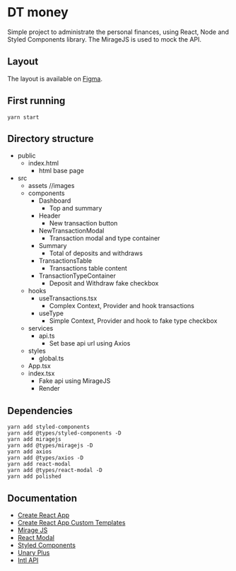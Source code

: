 # DT money
Simple project to administrate the personal finances, using React, Node and Styled Components library. The MirageJS is used to mock the API.

## Layout
The layout is available on [Figma](https://www.figma.com/file/0xmu9mj2TJYoIOubBFWsk5/dtmoney-Ignite-(Copy)?node-id=0%3A1).

## First running
```
yarn start
```

## Directory structure
- public
    - index.html
        * html base page
- src
    - assets //images
    - components
        - Dashboard
            * Top and summary
        - Header
            * New transaction button
        - NewTransactionModal
            * Transaction modal and type container
        - Summary
            * Total of deposits and withdraws
        - TransactionsTable
            * Transactions table content
        - TransactionTypeContainer
            * Deposit and Withdraw fake checkbox
    - hooks
        - useTransactions.tsx
            * Complex Context, Provider and hook transactions
        - useType
            * Simple Context, Provider and hook to fake type checkbox
    - services
        - api.ts
            * Set base api url using Axios
    - styles
        - global.ts
    - App.tsx
    - index.tsx
        * Fake api using MirageJS
        * Render

## Dependencies
```
yarn add styled-components
yarn add @types/styled-components -D
yarn add miragejs
yarn add @types/miragejs -D
yarn add axios
yarn add @types/axios -D
yarn add react-modal
yarn add @types/react-modal -D
yarn add polished
```

## Documentation
* [Create React App](https://create-react-app.dev/docs/getting-started/)
* [Create React App Custom Templates](https://create-react-app.dev/docs/custom-templates/)
* [Mirage JS](https://miragejs.com/docs/getting-started/introduction/)
* [React Modal](https://github.com/reactjs/react-modal)
* [Styled Components](https://styled-components.com/docs/api#typescript)
* [Unary Plus](https://developer.mozilla.org/en-US/docs/Web/JavaScript/Reference/Operators/Unary_plus)
* [Intl API](https://medium.com/@iamgbayer/introdu%C3%A7%C3%A3o-a-intl-api-b13b5f6bef54)